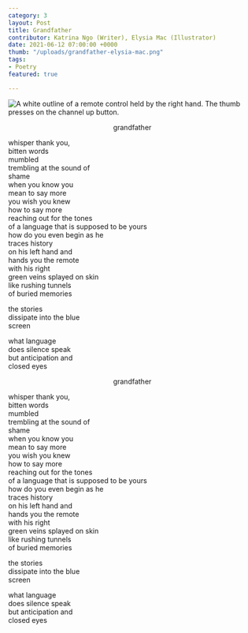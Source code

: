 ```yaml
---
category: 3
layout: Post
title: Grandfather
contributor: Katrina Ngo (Writer), Elysia Mac (Illustrator)
date: 2021-06-12 07:00:00 +0000
thumb: "/uploads/grandfather-elysia-mac.png"
tags: 
- Poetry
featured: true

---
```



<div class="grandfather-mobile">
    <img src="{{ site.baseurl }}/uploads/grandfather-mobile-elysia-mac.png" alt="A white outline of a remote control held by the right hand. The thumb presses on the channel up button.">
    <p style="margin-left: auto; margin-right: auto; width: fit-content">grandfather</p>
    <p>whisper thank you,<br/>
    bitten words<br/>
    mumbled<br/>
    trembling at the sound of<br/>
    shame<br/>
    when you know you<br/>
    mean to say more<br/>
    you wish you knew<br/>
    how to say more<br/>
    reaching out for the tones<br/>
    of a language that is supposed to be yours<br/>
    how do you even begin as he<br/>
    traces history<br/>
    on his left hand and<br/>
    hands you the remote<br/>
    with his right<br/>
    green veins splayed on skin<br/>
    like rushing tunnels<br/>
    of buried memories</p>
    <p>the stories<br/>
    dissipate into the blue<br/>
    screen</p>
    <p>what language<br/>
    does silence speak<br/>
    but anticipation and<br/>
    closed eyes</p>
</div>

<div class="grandfather-main white" title="A white outline of a remote control held by the right hand. The thumb presses on the channel up button.">
    <p style="margin-left: auto; margin-right: auto; width: fit-content">grandfather</p>
    <p>whisper thank you,<br/>
    bitten words<br/>
    mumbled<br/>
    trembling at the sound of<br/>
    shame<br/>
    when you know you<br/>
    mean to say more<br/>
    you wish you knew<br/>
    how to say more<br/>
    reaching out for the tones<br/>
    of a language that is supposed to be yours<br/>
    how do you even begin as he<br/>
    traces history<br/>
    on his left hand and<br/>
    hands you the remote<br/>
    with his right<br/>
    green veins splayed on skin<br/>
    like rushing tunnels<br/>
    of buried memories</p>
    <p>the stories<br/>
    dissipate into the blue<br/>
    screen</p>
    <p>what language<br/>
    does silence speak<br/>
    but anticipation and<br/>
    closed eyes</p>
</div>
